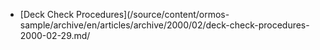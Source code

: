 * [Deck Check Procedures](/source/content/ormos-sample/archive/en/articles/archive/2000/02/deck-check-procedures-2000-02-29.md/
